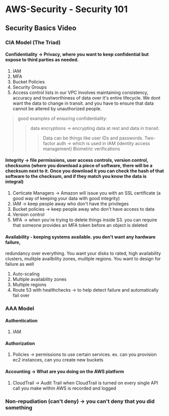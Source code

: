# AWS-Security - Security 101
## Security Basics Video
### CIA Model (The Triad)
#### Confidentiality -> Privacy, where you want to keep confidential but expose to third parties as needed. 
1. IAM
2. MFA 
3. Bucket Policies
4. Security Groups
5. Access control lists in our VPC
Involves maintaining consistency, accuracy and trustworthiness of data over it's entire lifecycle. We dont want the data to change in transit. 
and you have to ensure that data cannot be altered by unauthorized people.
> good examples of ensuring confidentiality: 
>> data encryptions -> encrypting data at rest and data in transit. 
>>> Data can be things like user IDs and passwords.
>> Two-factor auth -> which is used in IAM (identity access management) 
>> Biometric verifications
#### Integrity -> file permissions, user access controls, version control, checksums (where you download a piece of software, there will be a checksum next to it. Once you download it you can check the hash of that software to the checksum, and if they match you know the data is integral)
1. Certicate Managers -> Amazon will issue you with an SSL certificate (a good way of keeping your data with good integrity)
2. IAM -> keep people away who don't have the privileges
3. Bucket policies -> keep people away who don't have access to data
4. Version control
5. MFA -> when you're trying to delete things inside S3. you can require that someone provides an MFA token before an object is deleted
#### Availability - keeping systems available. you don't want any hardware failure, 
redundancy over everything. 
You want your disks to rated, high availability clusters, mulitple availbility zones, mulitple regions. You want to design for failure as well
1. Auto-scaling
2. Multiple availability zones
3. Multiple regions
4. Route 53 with healthchecks -> to help detect failure and automatically fail over

### AAA Model 
#### Authentication
1. IAM
#### Authorization
1. Policies -> permissions to use certain services. ex. can you provision ec2 instances, can you create new buckets
#### Accounting -> What are you doing on the AWS platform
1. CloudTrail -> Audit Trail
when CloudTrail is turned on every single API call you make within AWS is recorded and logged

### Non-repudiation (can't deny) -> you can't deny that you did something
